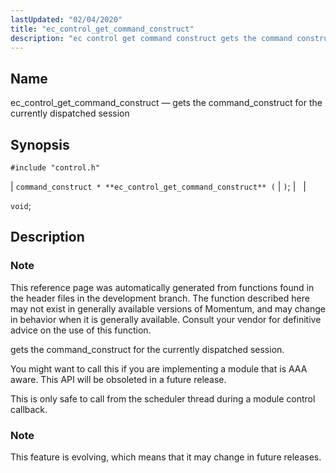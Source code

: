 ```yaml
---
lastUpdated: "02/04/2020"
title: "ec_control_get_command_construct"
description: "ec control get command construct gets the command construct for the currently dispatched session command construct ec control get command construct void This reference page was automatically generated from functions found in the header files in the development branch The function described here may not exist in generally available versions..."
---
```


<a name="apis.ec_control_get_command_construct"></a> 
## Name

ec_control_get_command_construct — gets the command_construct for the currently dispatched session

## Synopsis

`#include "control.h"`

| `command_construct * **ec_control_get_command_construct** (` | `)`; |   |

`void`;<a name="idp49205712"></a> 
## Description

### Note

This reference page was automatically generated from functions found in the header files in the development branch. The function described here may not exist in generally available versions of Momentum, and may change in behavior when it is generally available. Consult your vendor for definitive advice on the use of this function.

gets the command_construct for the currently dispatched session.

You might want to call this if you are implementing a module that is AAA aware. This API will be obsoleted in a future release.

This is only safe to call from the scheduler thread during a module control callback.

### Note

This feature is evolving, which means that it may change in future releases.
